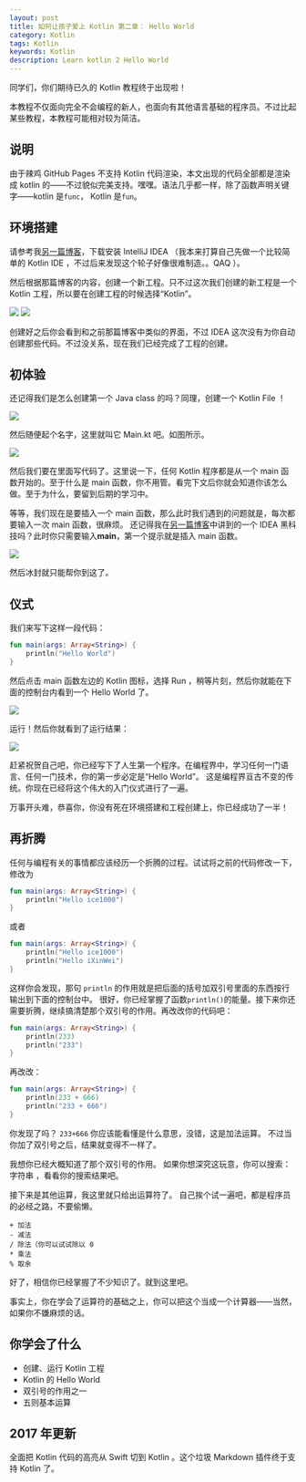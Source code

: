 ```yaml
---
layout: post
title: 如何让孩子爱上 Kotlin 第二章： Hello World
category: Kotlin
tags: Kotlin
keywords: Kotlin
description: Learn kotlin 2 Hello World
---
```


同学们，你们期待已久的 Kotlin 教程终于出现啦！

本教程不仅面向完全不会编程的新人，也面向有其他语言基础的程序员。不过比起某些教程，本教程可能相对较为简洁。

## 说明

由于辣鸡 GitHub Pages 不支持 Kotlin 代码渲染，本文出现的代码全部都是渲染成 kotlin 的——不过貌似完美支持。嘿嘿。语法几乎都一样，除了函数声明关键字——kotlin 是`func`， Kotlin 是`fun`。

## 环境搭建

请参考我[另一篇博客](../../../../2016/6/26/LearnIDEA/)，下载安装 IntelliJ IDEA （我本来打算自己先做一个比较简单的 Kotlin IDE ，不过后来发现这个轮子好像很难制造。。QAQ ）。

然后根据那篇博客的内容，创建一个新工程。只不过这次我们创建的新工程是一个 Kotlin 工程，所以要在创建工程的时候选择“Kotlin”。

![](https://coding.net/u/ice1000/p/Images/git/raw/master/blog-img/old/java/kt1/1.png)
![](https://coding.net/u/ice1000/p/Images/git/raw/master/blog-img/old/java/kt1/2.png)

创建好之后你会看到和之前那篇博客中类似的界面，不过 IDEA 这次没有为你自动创建那些代码。不过没关系，现在我们已经完成了工程的创建。

## 初体验

还记得我们是怎么创建第一个 Java class 的吗？同理，创建一个 Kotlin File ！

![](https://coding.net/u/ice1000/p/Images/git/raw/master/blog-img/old/java/kt1/3.png)

然后随便起个名字，这里就叫它 Main.kt 吧。如图所示。

![](https://coding.net/u/ice1000/p/Images/git/raw/master/blog-img/old/java/kt1/4.png)

然后我们要在里面写代码了。这里说一下，任何 Kotlin 程序都是从一个 main 函数开始的。至于什么是 main 函数，你不用管。看完下文后你就会知道你该怎么做。至于为什么，要留到后期的学习中。

等等，我们现在是要插入一个 main 函数，那么此时我们遇到的问题就是，每次都要输入一次 main 函数，很麻烦。
还记得我在[另一篇博客](../../../../2016/06/29/LearnIDEA3/)中讲到的一个 IDEA 黑科技吗？此时你只需要输入**main**，第一个提示就是插入 main 函数。

![](https://coding.net/u/ice1000/p/Images/git/raw/master/blog-img/old/java/kt1/5.png)

然后冰封就只能帮你到这了。

## 仪式

我们来写下这样一段代码：

```kotlin
fun main(args: Array<String>) {
    println("Hello World")
}
```

然后点击 main 函数左边的 Kotlin 图标，选择 Run ，稍等片刻，然后你就能在下面的控制台内看到一个 Hello World 了。

![](https://coding.net/u/ice1000/p/Images/git/raw/master/blog-img/old/java/kt1/6.png)

运行！然后你就看到了运行结果：

![](https://coding.net/u/ice1000/p/Images/git/raw/master/blog-img/old/java/kt1/7.png)

赶紧祝贺自己吧，你已经写下了人生第一个程序。在编程界中，学习任何一门语言、任何一门技术，你的第一步必定是“Hello World”。
这是编程界亘古不变的传统。你现在已经将这个伟大的入门仪式进行了一遍。

万事开头难，恭喜你，你没有死在环境搭建和工程创建上，你已经成功了一半！

## 再折腾

任何与编程有关的事情都应该经历一个折腾的过程。试试将之前的代码修改一下，修改为

```kotlin
fun main(args: Array<String>) {
    println("Hello ice1000")
}
```

或者

```kotlin
fun main(args: Array<String>) {
    println("Hello ice1000")
    println("Hello iXinWei")
}
```

这样你会发现，那句 `println` 的作用就是把后面的括号加双引号里面的东西按行输出到下面的控制台中。
很好，你已经掌握了函数`println()`的能量。接下来你还需要折腾，继续搞清楚那个双引号的作用。再改改你的代码吧：

```kotlin
fun main(args: Array<String>) {
    println(233)
    println("233")
}
```

再改改：

```kotlin
fun main(args: Array<String>) {
    println(233 + 666)
    println("233 + 666")
}
```

你发现了吗？ `233+666` 你应该能看懂是什么意思，没错，这是加法运算。
不过当你加了双引号之后，结果就变得不一样了。

我想你已经大概知道了那个双引号的作用。
如果你想深究这玩意，你可以搜索： 字符串 ，看看你的搜索结果吧。

接下来是其他运算，我这里就只给出运算符了。
自己挨个试一遍吧，都是程序员的必经之路，不要偷懒。

```
+ 加法
- 减法
/ 除法（你可以试试除以 0
* 乘法
% 取余
```

好了，相信你已经掌握了不少知识了。就到这里吧。

事实上，你在学会了运算符的基础之上，你可以把这个当成一个计算器——当然，如果你不嫌麻烦的话。

## 你学会了什么

- 创建、运行 Kotlin 工程
- Kotlin 的 Hello World
- 双引号的作用之一
- 五则基本运算

## 2017 年更新

全面把 Kotlin 代码的高亮从 Swift 切到 Kotlin 。这个垃圾 Markdown 插件终于支持 Kotlin 了。
